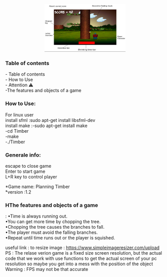 <p align="center">
    <img src="https://github.com/amaraoussama94/Timber/blob/main/Game.png" height="150"> 
</p>
<h3 align="left"> Table of contents</h3>   
- Table of contents</br>
- How to Use</br>
- Attention ⚠</br>
-The features and objects of a game</br>
<h3 align="left">How to Use: </h3>  
For linux user</br>
install sfml :sudo apt-get install libsfml-dev</br>
install make :-sudo apt-get install  make</br>
              -cd Timber</br>
              -make</br>
              -./Timber</br>
<h3 align="left">Generale info: </h3>    
escape to close  game</br>
Enter to start game</br>
L+R key to control player</br>

*Game name: Planning Timber</br>
*version :1.2</br>

<h3 align="left">HThe features and objects of a game </h3>  :  
                                    •Time is always running out.</br>
                                    •You can get more time by chopping the tree.</br>
                                    •Chopping the tree causes the branches to fall.</br>
                                    •The player must avoid the falling branches.</br>
                                    •Repeat until time runs out or the player is squished.</br>

useful link :
to resize image : https://www.simpleimageresizer.com/upload</br>
PS : The relase verion   game is  a fixed size  screen resolution, but the actual code  that we  work with use  functions to get the  actual screen of your pc resolution so maybe you get into a mess with  the position of  the object</br>
Warning : FPS may not be that accurate </br>
